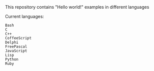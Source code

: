 This repository contains "Hello world!" examples in different languages

Current languages:

    Bash
    C
    C++
    CoffeeScript
    Delphi
    FreePascal
    JavaScript
    Lisp
    Python
    Ruby
